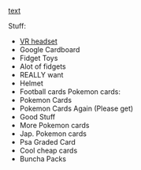 
[text](link)	
 
 Stuff:
* [VR headset](https://www.amazon.com/gp/product/B0F5HJ9RGV/ref=ox_sc_act_title_1)
* Google Cardboard
* Fidget Toys
* Alot of fidgets
* REALLY want
* Helmet
* Football cards
	Pokemon cards:
* Pokemon Cards
* Pokemon Cards Again (Please get)
* Good Stuff
* More Pokemon cards
* Jap. Pokemon cards
* Psa Graded Card
* Cool cheap cards
* Buncha Packs
